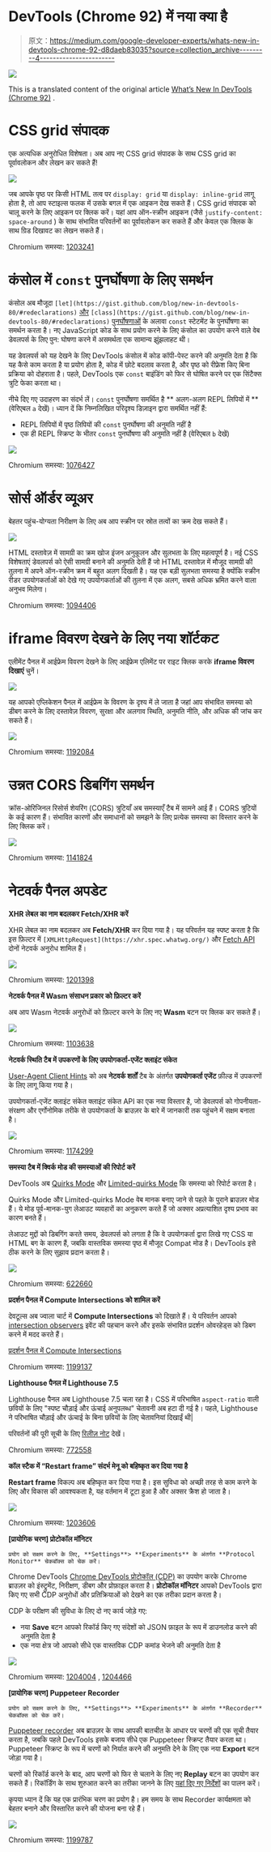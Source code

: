 # DevTools (Chrome 92) में नया क्या है

> 原文：<https://medium.com/google-developer-experts/whats-new-in-devtools-chrome-92-d8daeb83035?source=collection_archive---------4----------------------->

![](img/29ec88213f7e9bcd2b2e17f349c31f51.png)

This is a translated content of the original article [What’s New In DevTools (Chrome 92)](https://developer.chrome.com/blog/new-in-devtools-92/) .

# CSS grid संपादक

एक अत्यधिक अनुरोधित विशेषता। अब आप नए CSS grid संपादक के साथ CSS grid का पूर्वावलोकन और लेखन कर सकते हैं!

![](img/15c79476365773a57977b31466ba5521.png)

जब आपके पृष्ठ पर किसी HTML तत्व पर `display: grid` या `display: inline-grid` लागू होता है, तो आप स्टाइल्स फलक में उसके बगल में एक आइकन देख सकते हैं। CSS grid संपादक को चालू करने के लिए आइकन पर क्लिक करें। यहां आप ऑन-स्क्रीन आइकन (जैसे `justify-content: space-around` ) के साथ संभावित परिवर्तनों का पूर्वावलोकन कर सकते हैं और केवल एक क्लिक के साथ ग्रिड दिखावट का लेखन सकते हैं।

Chromium समस्या: [1203241](https://crbug.com/1203241)

# कंसोल में `const` पुनर्घोषणा के लिए समर्थन

कंसोल अब मौजूदा `[let](https://gist.github.com/blog/new-in-devtools-80/#redeclarations)` [और](https://gist.github.com/blog/new-in-devtools-80/#redeclarations) `[class](https://gist.github.com/blog/new-in-devtools-80/#redeclarations)` [पुनर्घोषणाओं](https://gist.github.com/blog/new-in-devtools-80/#redeclarations) के अलावा `const` स्टेटमेंट के पुनर्घोषणा का समर्थन करता है। नए JavaScript कोड के साथ प्रयोग करने के लिए कंसोल का उपयोग करने वाले वेब डेवलपर्स के लिए पुन: घोषणा करने में असमर्थता एक सामान्य झुंझलाहट थी।

यह डेवलपर्स को यह देखने के लिए DevTools कंसोल में कोड कॉपी-पेस्ट करने की अनुमति देता है कि यह कैसे काम करता है या प्रयोग होता है, कोड में छोटे बदलाव करता है, और पृष्ठ को रीफ्रेश किए बिना प्रक्रिया को दोहराता है। पहले, DevTools एक `const` बाइंडिंग को फिर से घोषित करने पर एक सिंटैक्स त्रुटि फेका करता था।

नीचे दिए गए उदाहरण का संदर्भ लें। `const` पुनर्घोषणा समर्थित है ** अलग-अलग REPL लिपियों में ** (वेरिएबल `a` देखें)। ध्यान दें कि निम्नलिखित परिदृश्य डिज़ाइन द्वारा समर्थित नहीं हैं:

*   REPL लिपियों में पृष्ठ लिपियों की `const` पुनर्घोषणा की अनुमति नहीं है
*   एक ही REPL स्क्रिप्ट के भीतर `const` पुनर्घोषणा की अनुमति नहीं है (वेरिएबल `b` देखें)

![](img/762a47149dabdaec310a5014097078f3.png)

Chromium समस्या: [1076427](https://crbug.com/1076427)

# सोर्स ऑर्डर व्यूअर

बेहतर पहुंच-योग्यता निरीक्षण के लिए अब आप स्क्रीन पर स्रोत तत्वों का क्रम देख सकते हैं।

![](img/88b3ae89d593b0cab001eb1d0ae462ca.png)

HTML दस्तावेज़ में सामग्री का क्रम खोज इंजन अनुकूलन और सुलभता के लिए महत्वपूर्ण है। नई CSS विशेषताएं डेवलपर्स को ऐसी सामग्री बनाने की अनुमति देती हैं जो HTML दस्तावेज़ में मौजूद सामग्री की तुलना में अपने ऑन-स्क्रीन क्रम में बहुत अलग दिखती है। यह एक बड़ी सुलभता समस्या है क्योंकि स्क्रीन रीडर उपयोगकर्ताओं को देखे गए उपयोगकर्ताओं की तुलना में एक अलग, सबसे अधिक भ्रमित करने वाला अनुभव मिलेगा।

Chromium समस्या: [1094406](https://crbug.com/1094406)

# iframe विवरण देखने के लिए नया शॉर्टकट

एलीमेंट पैनल में आईफ्रेम विवरण देखने के लिए आईफ्रेम एलिमेंट पर राइट क्लिक करके **iframe विवरण दिखाएं** चुनें।

![](img/358467f6e936d46e4e5003428818190d.png)

यह आपको एप्लिकेशन पैनल में आईफ्रेम के विवरण के दृश्य में ले जाता है जहां आप संभावित समस्या को डीबग करने के लिए दस्तावेज़ विवरण, सुरक्षा और अलगाव स्थिति, अनुमति नीति, और अधिक की जांच कर सकते हैं।

![](img/7c99c616e9b1c9ccc5ec19c8fde0c861.png)

Chromium समस्या: [1192084](https://crbug.com/1192084)

# उन्नत CORS डिबगिंग समर्थन

क्रॉस-ओरिजिनल रिसोर्स शेयरिंग (CORS) त्रुटियाँ अब समस्याएँ टैब में सामने आई हैं। CORS त्रुटियों के कई कारण हैं। संभावित कारणों और समाधानों को समझने के लिए प्रत्येक समस्या का विस्तार करने के लिए क्लिक करें।

![](img/7754c9d91c4b15d5cc03d67a6edfd204.png)

Chromium समस्या: [1141824](https://crbug.com/1141824)

# **नेटवर्क पैनल अपडेट**

**XHR लेबल का नाम बदलकर Fetch/XHR करें**

XHR लेबल का नाम बदलकर अब **Fetch/XHR** कर दिया गया है। यह परिवर्तन यह स्पष्ट करता है कि इस फ़िल्टर में `[XMLHttpRequest](https://xhr.spec.whatwg.org/)` और [Fetch API](https://fetch.spec.whatwg.org/) दोनों नेटवर्क अनुरोध शामिल हैं।

![](img/9482cb9d599ad22adc76369c91e22af2.png)

Chromium समस्या: [1201398](https://crbug.com/1201398)

**नेटवर्क पैनल में Wasm संसाधन प्रकार को फ़िल्टर करें**

अब आप Wasm नेटवर्क अनुरोधों को फ़िल्टर करने के लिए नए **Wasm** बटन पर क्लिक कर सकते हैं।

![](img/e232941904252e1e87808225a9ad4a04.png)

Chromium समस्या: [1103638](https://crbug.com/1103638)

**नेटवर्क स्थिति टैब में उपकरणों के लिए उपयोगकर्ता-एजेंट क्लाइंट संकेत**

[User-Agent Client Hints](https://web.dev/user-agent-client-hints) को अब **नेटवर्क शर्तों** टैब के अंतर्गत **उपयोगकर्ता एजेंट** फ़ील्ड में उपकरणों के लिए लागू किया गया है।

उपयोगकर्ता-एजेंट क्लाइंट संकेत क्लाइंट संकेत API का एक नया विस्तार है, जो डेवलपर्स को गोपनीयता-संरक्षण और एर्गोनोमिक तरीके से उपयोगकर्ता के ब्राउज़र के बारे में जानकारी तक पहुंचने में सक्षम बनाता है।

![](img/f2abafac83b7e7f24f74ff0930d0b1a2.png)

Chromium समस्या: [1174299](https://crbug.com/1174299)

**समस्या टैब में क्विर्क मोड की समस्याओं की रिपोर्ट करें**

DevTools अब [Quirks Mode](https://quirks.spec.whatwg.org/) और [Limited-quirks Mode](https://dom.spec.whatwg.org/#concept-document-limited-quirks) कि समस्या को रिपोर्ट करता है।

Quirks Mode और Limited-quirks Mode वेब मानक बनाए जाने से पहले के पुराने ब्राउज़र मोड हैं। ये मोड पूर्व-मानक-युग लेआउट व्यवहारों का अनुकरण करते हैं जो अक्सर अप्रत्याशित दृश्य प्रभाव का कारण बनते हैं।

लेआउट मुद्दों को डिबगिंग करते समय, डेवलपर्स को लगता है कि वे उपयोगकर्ता द्वारा लिखे गए CSS या HTML बग के कारण हैं, जबकि वास्तविक समस्या पृष्ठ में मौजूद Compat मोड है। DevTools इसे ठीक करने के लिए सुझाव प्रदान करता है।

![](img/e9e4fa558586f9a28438510815041980.png)

Chromium समस्या: [622660](https://crbug.com/622660)

**प्रदर्शन पैनल में Compute Intersections को शामिल करें**

देवटूल्स अब ज्वाला चार्ट में **Compute Intersections** को दिखाते हैं। ये परिवर्तन आपको [intersection observers](https://web.dev/intersectionobserver-v2/) इवेंट की पहचान करने और इसके संभावित प्रदर्शन ओवरहेड्स को डिबग करने में मदद करते हैं।

[प्रदर्शन पैनल में Compute Intersections](https://developer-chrome-com.imgix.net/image/dPDCek3EhZgLQPGtEG3y0fTn4v82/Nx3K0Lpst0lICGbtpzsW.png?auto=format&w=964)

Chromium समस्या: [1199137](https://crbug.com/1199137)

**Lighthouse पैनल में Lighthouse 7.5**

Lighthouse पैनल अब Lighthouse 7.5 चला रहा है। CSS में परिभाषित `aspect-ratio` वाली छवियों के लिए "स्पष्ट चौड़ाई और ऊंचाई अनुपलब्ध" चेतावनी अब हटा दी गई है। पहले, Lighthouse ने परिभाषित चौड़ाई और ऊंचाई के बिना छवियों के लिए चेतावनियां दिखाईं थी|

परिवर्तनों की पूरी सूची के लिए [रिलीज़ नोट](https://github.com/GoogleChrome/lighthouse/releases/tag/v7.5.0) देखें।

Chromium समस्या: [772558](https://crbug.com/772558)

**कॉल स्टैक में “Restart frame” संदर्भ मेनू को बहिष्कृत कर दिया गया है**

**Restart frame** विकल्प अब बहिष्कृत कर दिया गया है। इस सुविधा को अच्छी तरह से काम करने के लिए और विकास की आवश्यकता है, यह वर्तमान में टूटा हुआ है और अक्सर क्रैश हो जाता है।

![](img/be64dfd0d168f42ab60b71410991dc57.png)

Chromium समस्या: [1203606](https://crbug.com/1203606)

**[प्रायोगिक चरण] प्रोटोकॉल मॉनिटर**

```
प्रयोग को सक्षम करने के लिए, **Settings**> **Experiments** के अंतर्गत **Protocol Monitor** चेकबॉक्स को चेक करें।
```

Chrome DevTools [Chrome DevTools प्रोटोकॉल (CDP)](https://chromedevtools.github.io/devtools-protocol/) का उपयोग करके Chrome ब्राउज़र को इंस्ट्रुमेंट, निरीक्षण, डीबग और प्रोफ़ाइल करता है। **प्रोटोकॉल मॉनिटर** आपको DevTools द्वारा किए गए सभी CDP अनुरोधों और प्रतिक्रियाओं को देखने का एक तरीका प्रदान करता है।

CDP के परीक्षण की सुविधा के लिए दो नए कार्य जोड़े गए:

*   नया **Save** बटन आपको रिकॉर्ड किए गए संदेशों को JSON फ़ाइल के रूप में डाउनलोड करने की अनुमति देता है
*   एक नया क्षेत्र जो आपको सीधे एक वास्तविक CDP कमांड भेजने की अनुमति देता है

![](img/b17cba9d23195557c82f0552981e4a03.png)

Chromium समस्या: [1204004](https://crbug.com/1204004) , [1204466](https://crbug.com/1204466)

**[प्रायोगिक चरण] Puppeteer Recorder**

```
प्रयोग को सक्षम करने के लिए, **Settings**> **Experiments** के अंतर्गत **Recorder** चेकबॉक्स को चेक करें।
```

[Puppeteer recorder](https://gist.github.com/blog/new-in-devtools-89/#record) अब ब्राउज़र के साथ आपकी बातचीत के आधार पर चरणों की एक सूची तैयार करता है, जबकि पहले DevTools इसके बजाय सीधे एक Puppeteer स्क्रिप्ट तैयार करता था। Puppeteer स्क्रिप्ट के रूप में चरणों को निर्यात करने की अनुमति देने के लिए एक नया **Export** बटन जोड़ा गया है।

चरणों को रिकॉर्ड करने के बाद, आप चरणों को फिर से चलाने के लिए नए **Replay** बटन का उपयोग कर सकते हैं। रिकॉर्डिंग के साथ शुरुआत करने का तरीका जानने के लिए [यहां दिए गए निर्देशों](https://gist.github.com/blog/new-in-devtools-89/#record) का पालन करें।

कृपया ध्यान दें कि यह एक प्रारंभिक चरण का प्रयोग है। हम समय के साथ Recorder कार्यक्षमता को बेहतर बनाने और विस्तारित करने की योजना बना रहे हैं।

![](img/74b2eeacd183cd4816baa3a76f087e92.png)

Chromium समस्या: [1199787](https://crbug.com/1199787)